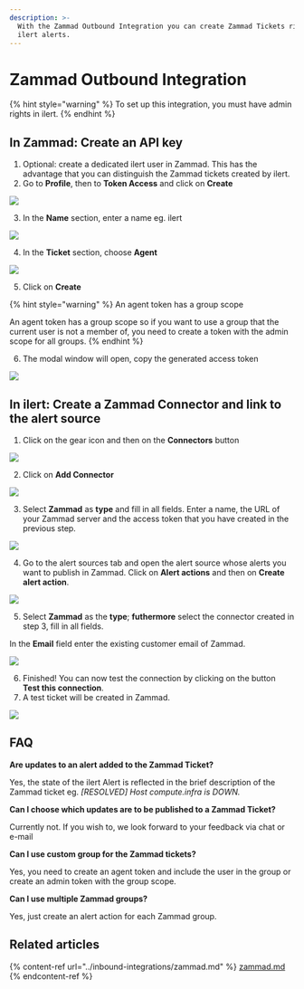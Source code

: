 ```yaml
---
description: >-
  With the Zammad Outbound Integration you can create Zammad Tickets right from
  ilert alerts.
---
```


# Zammad Outbound Integration

{% hint style="warning" %}
To set up this integration, you must have admin rights in ilert.
{% endhint %}

## In Zammad: Create an API key <a href="#in-topdesk" id="in-topdesk"></a>

1. Optional: create a dedicated ilert user in Zammad. This has the advantage that you can distinguish the Zammad tickets created by ilert.
2. Go to **Profile**, then to **Token Access** and click on **Create**

![](../../.gitbook/assets/Screenshot_07_02_21__13_32.png)

3. In the **Name** section, enter a name eg. ilert

![](../../.gitbook/assets/Screenshot_07_02_21__13_33.png)

4. In the **Ticket** section, choose **Agent**

![](../../.gitbook/assets/Screenshot_07_02_21__13_34.png)

5. Click on **Create**

{% hint style="warning" %}
An agent token has a group scope

An agent token has a group scope so if you want to use a group that the current user is not a member of, you need to create a token with the admin scope for all groups.
{% endhint %}

6. The modal window will open, copy the generated access token

![](../../.gitbook/assets/Screenshot_07_02_21__13_36.png)

## In ilert: Create a Zammad Connector and link to the alert source <a href="#in-ilert" id="in-ilert"></a>

1. Click on the gear icon and then on the **Connectors** button

![](<../../.gitbook/assets/go_to_connectors (4) (1).png>)

2. Click on **Add Connector**

![](<../../.gitbook/assets/create_connector_button (1).png>)

3. Select **Zammad** as **type** and fill in all fields. Enter a name, the URL of your Zammad server and the access token that you have created in the previous step.

![](../../.gitbook/assets/Screenshot_07_02_21__13_39.png)

4. Go to the alert sources tab and open the alert source whose alerts you want to publish in Zammad. Click on **Alert actions** and then on **Create alert action**.

![](<../../.gitbook/assets/new_incident_action (12) (9).png>)

5. Select **Zammad** as the **type**; **futhermore** select the connector created in step 3, fill in all fields.

In the **Email** field enter the existing customer email of Zammad.

![](<../../.gitbook/assets/iLert (63).png>)

6. Finished! You can now test the connection by clicking on the button **Test this connection**.
7. A test ticket will be created in Zammad.

![](<../../.gitbook/assets/iLert (32).png>)

## FAQ <a href="#faq" id="faq"></a>

**Are updates to an alert added to the Zammad Ticket?**

Yes, the state of the ilert Alert is reflected in the brief description of the Zammad ticket eg. _\[RESOLVED] Host compute.infra is DOWN._

**Can I choose which updates are to be published to a Zammad Ticket?**

Currently not. If you wish to, we look forward to your feedback via chat or e-mail

**Can I use custom group for the Zammad tickets?**

Yes, you need to create an agent token and include the user in the group or create an admin token with the group scope.

**Can I use multiple Zammad groups?**

Yes, just create an alert action for each Zammad group.

## Related articles

{% content-ref url="../inbound-integrations/zammad.md" %}
[zammad.md](../inbound-integrations/zammad.md)
{% endcontent-ref %}
